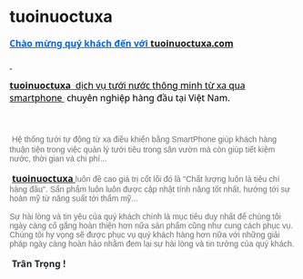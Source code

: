# tuoinuoctuxa

 <p style="margin-bottom: 12.0pt; line-height: normal;"><strong><u><span style="font-size: 12.0pt; font-family: 'Segoe UI',sans-serif; color: #0366d6;">Ch&agrave;o mừng qu&yacute; kh&aacute;ch đến với </span></u></strong><strong><span style="font-size: 12.0pt; font-family: 'Segoe UI',sans-serif; color: #24292e;"><a href="http://tuoinuoctuxa.com/">tuoinuoctuxa.com</a></span></strong></p>
<p style="margin-bottom: .0001pt; line-height: normal;"><strong><u><span style="font-size: 12.0pt; font-family: 'Segoe UI',sans-serif; color: #0366d6;"><span style="text-decoration: none;">&nbsp;</span></span></u></strong></p>
<p style="margin-bottom: .0001pt; line-height: normal;"><strong><u><span style="font-size: 12.0pt; font-family: 'Segoe UI',sans-serif; color: #0366d6;"><a href="http://tuoinuoctuxa.com/">tuoinuoctuxa &nbsp;</a></span></u></strong><u><span style="font-size: 12.0pt; font-family: 'Segoe UI',sans-serif; color: black;">dịch vụ tưới nước th&ocirc;ng minh từ xa qua smartphone </span></u><span style="font-size: 12.0pt; font-family: 'Segoe UI',sans-serif; color: black;">&nbsp;chuy&ecirc;n nghiệp h&agrave;ng đầu tại Việt Nam.</span></p>
<p style="margin-bottom: .0001pt; line-height: normal;"><span style="font-size: 12.0pt; font-family: 'Segoe UI',sans-serif; color: #24292e;">&nbsp;</span></p>
<p style="margin-bottom: 12.0pt; line-height: normal;"><span style="font-size: 12.0pt; font-family: 'Segoe UI',sans-serif; color: #24292e;">&nbsp;</span><span style="font-size: 10.5pt; font-family: 'Helvetica',sans-serif; color: #6c6c6c; background: white;">Hệ thống tưới tự động từ xa điều khiển bằng SmartPhone gi&uacute;p kh&aacute;ch h&agrave;ng thuận tiện trong việc quản l&yacute; tưới ti&ecirc;u trong s&acirc;n vườn m&agrave; c&ograve;n gi&uacute;p tiết kiệm nước, thời gian v&agrave; chi ph&iacute;...</span></p>
<p style="margin-bottom: 12.0pt; line-height: normal;"><strong><span style="font-size: 12.0pt; font-family: 'Segoe UI',sans-serif; color: #24292e;">&nbsp;</span></strong><strong><span style="font-size: 12.0pt; font-family: 'Segoe UI',sans-serif;"><a href="http://tuoinuoctuxa.com/">tuoinuoctuxa<span style="font-size: 10.5pt; font-family: 'Helvetica',sans-serif; background: white;">&nbsp;</span></a></span></strong><span style="font-size: 10.5pt; font-family: 'Helvetica',sans-serif; color: #6c6c6c; background: white;">lu&ocirc;n đề cao gi&aacute; trị cốt l&otilde;i đ&oacute; l&agrave; "Chất lượng lu&ocirc;n l&agrave; ti&ecirc;u ch&iacute; h&agrave;ng đầu". Sẩn phẩm lu&ocirc;n lu&ocirc;n được cập nhật t&iacute;nh năng tốt nhất, hướng tới sự ho&agrave;n mỹ từ năng suất tới thẩm mỹ...</span></p>
<p style="margin-bottom: 12.0pt; line-height: normal;"><span style="font-size: 10.5pt; font-family: 'Helvetica',sans-serif; color: #6c6c6c; background: white;">Sự h&agrave;i l&ograve;ng v&agrave; tin y&ecirc;u của qu&yacute; kh&aacute;ch ch&iacute;nh l&agrave; mục ti&ecirc;u duy nhất để ch&uacute;ng t&ocirc;i ng&agrave;y c&agrave;ng cố gắng ho&agrave;n thiện hơn nữa sản phẩm cũng như cung c&aacute;ch phục vụ. Ch&uacute;ng t&ocirc;i hy vọng sẽ được phục vụ qu&yacute; kh&aacute;ch h&agrave;ng hơn nữa với những giải ph&aacute;p ng&agrave;y c&agrave;ng ho&agrave;n hảo nhằm đem lại sự h&agrave;i l&ograve;ng v&agrave; tin tưởng của qu&yacute; kh&aacute;ch.</span></p>
<p style="margin-bottom: 12.0pt; line-height: normal;"><span style="font-size: 12.0pt; font-family: 'Segoe UI',sans-serif; color: #24292e;">&nbsp;</span><strong><span style="font-size: 12.0pt; font-family: 'Segoe UI',sans-serif; color: #24292e;">Tr&acirc;n Trọng !</span></strong></p>
<p>&nbsp;</p>


